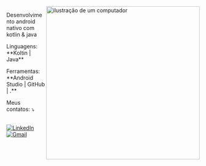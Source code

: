 

<img src="https://github.com/developertomaz/imgens/blob/main/computer-illustration.png" alt="ilustração de um computador" min-width="400px" max-width="400px" width="400px" align="right">

<p align="left"> 
Desenvolvimento android nativo com kotlin & java
</p>

<p align="left">
   Linguagens: **Koltin | Java**
</p>

<p align="left">
   Ferramentas: **Android Studio | GitHub | .**
</p>

<p align="left">
   Meus contatos: ⤵️
</p>

<br>
  <a href="https://www.linkedin.com/in/tomazedewreck/" title="LinkedIn">
  <img src="https://img.shields.io/badge/-Linkedin-0e76a8?style=flat-square&logo=Linkedin&logoColor=white&link=" alt="LinkedIn"/></a>

  <a href="mailto:tomazedewreck@gmail.com.br" title="Gmail">
  <img src="https://img.shields.io/badge/-Gmail-FF0000?style=flat-square&labelColor=FF0000&logo=gmail&logoColor=white&link=developertomaz@gmail.com" alt="Gmail"/></a>

 

